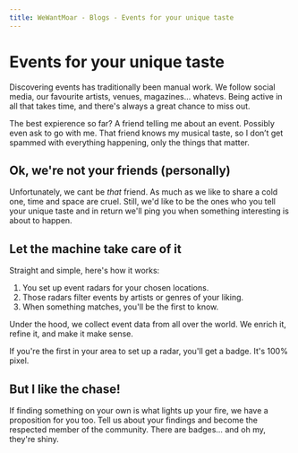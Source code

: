 ```yaml
---
title: WeWantMoar - Blogs - Events for your unique taste
---
```


# Events for your unique taste

Discovering events has traditionally been manual work. We follow social media, our favourite artists, venues, magazines…
whatevs. Being active in all that takes time, and there's always a great chance to miss out.

The best expierence so far? A friend telling me about an event. Possibly even ask to go with me. That friend knows my
musical taste, so I don’t get spammed with everything happening, only the things that matter.

## Ok, we're not your friends (personally)

Unfortunately, we cant be _that_ friend. As much as we like to share a cold one, time and space are cruel. Still, we'd
like to be the ones who you tell your unique taste and in return we'll ping you when something interesting is about to
happen.

## Let the machine take care of it

Straight and simple, here's how it works:

1. You set up event radars for your chosen locations.
2. Those radars filter events by artists or genres of your liking.
3. When something matches, you'll be the first to know.

Under the hood, we collect event data from all over the world. We enrich it, refine it, and make it make sense.

If you're the first in your area to set up a radar, you'll get a badge. It's 100% pixel.

## But I like the chase!

If finding something on your own is what lights up your fire, we have a proposition for you too. Tell us about your
findings and become the respected member of the community. There are badges… and oh my, they're shiny.